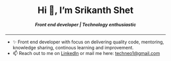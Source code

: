 
<h1 align="center">
 Hi 👋, I’m Srikanth Shet
</h1>
<h5 align="center">Front end developer | Technology enthusiastic</h5>
<hr>

- ✨ Front end developer with focus on delivering quality code, mentoring, knowledge sharing, continous learning and improvement.
- 📫 Reach out to me on [LinkedIn](linkedin.com/in/srikanthshet/) or mail me here: techneo1@gmail.com

<!---
techneo1/techneo1 is a ✨ special ✨ repository because its `README.md` (this file) appears on your GitHub profile.
You can click the Preview link to take a look at your changes.
--->
